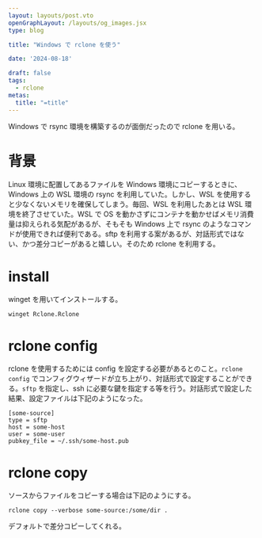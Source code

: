 ```yaml
---
layout: layouts/post.vto
openGraphLayout: /layouts/og_images.jsx
type: blog

title: "Windows で rclone を使う"

date: '2024-08-18'

draft: false
tags:
  - rclone
metas:
  title: "=title"
---
```


Windows で rsync 環境を構築するのが面倒だったので rclone を用いる。

# 背景

Linux 環境に配置してあるファイルを Windows 環境にコピーするときに、Windows 上の
WSL 環境の rsync を利用していた。しかし、WSL
を使用すると少なくないメモリを確保してしまう。毎回、WSL を利用したあとは WSL
環境を終了させていた。WSL で OS
を動かさずにコンテナを動かせばメモリ消費量は抑えられる気配があるが、そもそも
Windows 上で rsync のようなコマンドが使用できれば便利である。sftp
を利用する案があるが、対話形式ではない、かつ差分コピーがあると嬉しい。そのため
rclone を利用する。

# install

winget を用いてインストールする。

```
winget Rclone.Rclone
```

# rclone config

rclone を使用するためには config を設定する必要があるとのこと。`rclone config`
でコンフィグウィザードが立ち上がり、対話形式で設定することができる。`sftp`
を指定し、ssh
に必要な鍵を指定する等を行う。対話形式で設定した結果、設定ファイルは下記のようになった。

```
[some-source]
type = sftp
host = some-host
user = some-user
pubkey_file = ~/.ssh/some-host.pub
```

# rclone copy

ソースからファイルをコピーする場合は下記のようにする。

```
rclone copy --verbose some-source:/some/dir .
```

デフォルトで差分コピーしてくれる。
